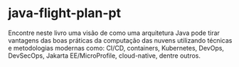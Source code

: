 # java-flight-plan-pt

Encontre neste livro uma visão de como uma arquitetura Java pode tirar vantagens das boas práticas da computação das nuvens utilizando técnicas e metodologias modernas como: CI/CD, containers, Kubernetes, DevOps, DevSecOps, Jakarta EE/MicroProfile, cloud-native, dentre outros.
